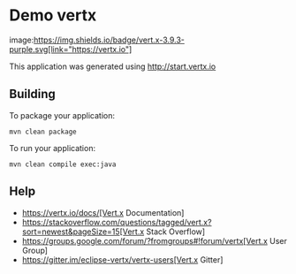# Demo vertx

image:https://img.shields.io/badge/vert.x-3.9.3-purple.svg[link="https://vertx.io"]

This application was generated using http://start.vertx.io

## Building

To package your application:
```
mvn clean package
```

To run your application:
```
mvn clean compile exec:java
```

## Help

* https://vertx.io/docs/[Vert.x Documentation]
* https://stackoverflow.com/questions/tagged/vert.x?sort=newest&pageSize=15[Vert.x Stack Overflow]
* https://groups.google.com/forum/?fromgroups#!forum/vertx[Vert.x User Group]
* https://gitter.im/eclipse-vertx/vertx-users[Vert.x Gitter]